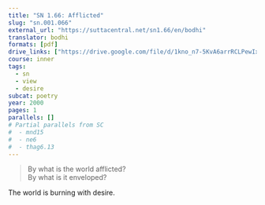 ```yaml
---
title: "SN 1.66: Afflicted"
slug: "sn.001.066"
external_url: "https://suttacentral.net/sn1.66/en/bodhi"
translator: bodhi
formats: [pdf]
drive_links: ["https://drive.google.com/file/d/1kno_n7-5KvA6arrRCLPewIxJSbK3YlWI/view?usp=drivesdk"]
course: inner
tags:
  - sn
  - view
  - desire
subcat: poetry
year: 2000
pages: 1
parallels: []
# Partial parallels from SC
#  - mnd15
#  - ne6
#  - thag6.13
---
```


> By what is the world afflicted?  
By what is it enveloped?

The world is burning with desire.

